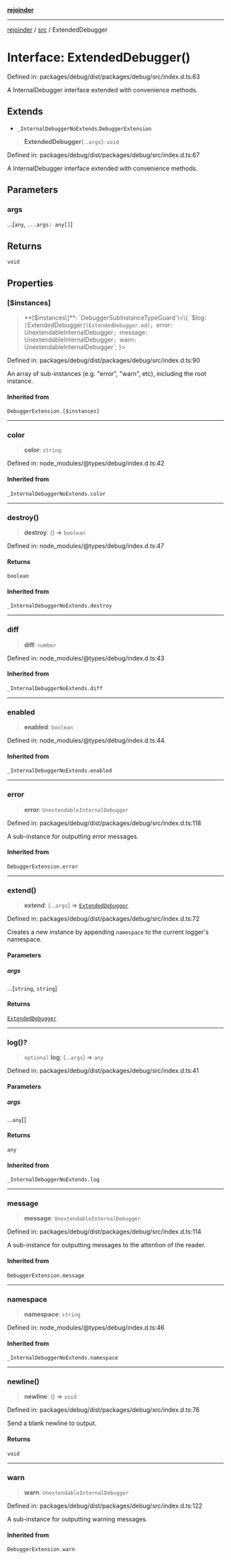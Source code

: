 [**rejoinder**](../../README.md)

***

[rejoinder](../../README.md) / [src](../README.md) / ExtendedDebugger

# Interface: ExtendedDebugger()

Defined in: packages/debug/dist/packages/debug/src/index.d.ts:63

A InternalDebugger interface extended with convenience methods.

## Extends

- `_InternalDebuggerNoExtends`.`DebuggerExtension`

> **ExtendedDebugger**(...`args`): `void`

Defined in: packages/debug/dist/packages/debug/src/index.d.ts:67

A InternalDebugger interface extended with convenience methods.

## Parameters

### args

...\[`any`, `...args: any[]`\]

## Returns

`void`

## Properties

### \[$instances\]

> **\[$instances\]**: `DebuggerSubInstanceTypeGuard`\<\{ `$log`: [`ExtendedDebugger`](ExtendedDebugger.md); `error`: `UnextendableInternalDebugger`; `message`: `UnextendableInternalDebugger`; `warn`: `UnextendableInternalDebugger`; \}\>

Defined in: packages/debug/dist/packages/debug/src/index.d.ts:90

An array of sub-instances (e.g. "error", "warn", etc), including the root
instance.

#### Inherited from

`DebuggerExtension.[$instances]`

***

### color

> **color**: `string`

Defined in: node\_modules/@types/debug/index.d.ts:42

#### Inherited from

`_InternalDebuggerNoExtends.color`

***

### destroy()

> **destroy**: () => `boolean`

Defined in: node\_modules/@types/debug/index.d.ts:47

#### Returns

`boolean`

#### Inherited from

`_InternalDebuggerNoExtends.destroy`

***

### diff

> **diff**: `number`

Defined in: node\_modules/@types/debug/index.d.ts:43

#### Inherited from

`_InternalDebuggerNoExtends.diff`

***

### enabled

> **enabled**: `boolean`

Defined in: node\_modules/@types/debug/index.d.ts:44

#### Inherited from

`_InternalDebuggerNoExtends.enabled`

***

### error

> **error**: `UnextendableInternalDebugger`

Defined in: packages/debug/dist/packages/debug/src/index.d.ts:118

A sub-instance for outputting error messages.

#### Inherited from

`DebuggerExtension.error`

***

### extend()

> **extend**: (...`args`) => [`ExtendedDebugger`](ExtendedDebugger.md)

Defined in: packages/debug/dist/packages/debug/src/index.d.ts:72

Creates a new instance by appending `namespace` to the current logger's
namespace.

#### Parameters

##### args

...\[`string`, `string`\]

#### Returns

[`ExtendedDebugger`](ExtendedDebugger.md)

***

### log()?

> `optional` **log**: (...`args`) => `any`

Defined in: packages/debug/dist/packages/debug/src/index.d.ts:41

#### Parameters

##### args

...`any`[]

#### Returns

`any`

#### Inherited from

`_InternalDebuggerNoExtends.log`

***

### message

> **message**: `UnextendableInternalDebugger`

Defined in: packages/debug/dist/packages/debug/src/index.d.ts:114

A sub-instance for outputting messages to the attention of the reader.

#### Inherited from

`DebuggerExtension.message`

***

### namespace

> **namespace**: `string`

Defined in: node\_modules/@types/debug/index.d.ts:46

#### Inherited from

`_InternalDebuggerNoExtends.namespace`

***

### newline()

> **newline**: () => `void`

Defined in: packages/debug/dist/packages/debug/src/index.d.ts:76

Send a blank newline to output.

#### Returns

`void`

***

### warn

> **warn**: `UnextendableInternalDebugger`

Defined in: packages/debug/dist/packages/debug/src/index.d.ts:122

A sub-instance for outputting warning messages.

#### Inherited from

`DebuggerExtension.warn`
